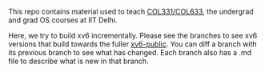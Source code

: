 This repo contains material used to teach [COL331/COL633](http://abhilash-jindal.com/teaching/2023-2-col-331/), the undergrad and grad OS courses at IIT Delhi.

Here, we try to build xv6 incrementally. 
Please see the branches to see xv6 versions that build towards the fuller [xv6-public](https://github.com/mit-pdos/xv6-public). 
You can diff a branch with its previous branch to see what has changed.
Each branch also has a <branchname>.md file to describe what is new in that branch.
